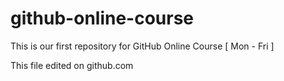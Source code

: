 # github-online-course
This is our first repository for GitHub Online Course [ Mon - Fri ]


This file edited on github.com
